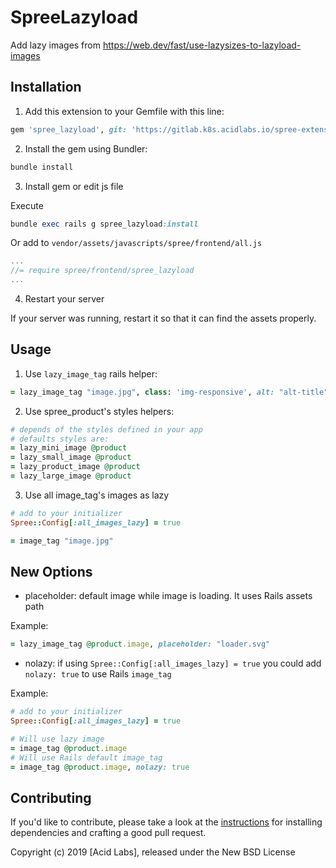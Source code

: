 SpreeLazyload
=============

Add lazy images from https://web.dev/fast/use-lazysizes-to-lazyload-images

## Installation

1. Add this extension to your Gemfile with this line:
  ```ruby
  gem 'spree_lazyload', git: 'https://gitlab.k8s.acidlabs.io/spree-extensions/spree_lazyload', branch: '3-0-stable'
  ```

2. Install the gem using Bundler:
  ```ruby
  bundle install
  ```

3. Install gem or edit js file

  Execute

  ```ruby
  bundle exec rails g spree_lazyload:install
  ```

  Or add to `vendor/assets/javascripts/spree/frontend/all.js`

  ```js
  ...
  //= require spree/frontend/spree_lazyload
  ...
  ```

4. Restart your server

  If your server was running, restart it so that it can find the assets properly.

## Usage

1. Use `lazy_image_tag` rails helper:

  ```ruby
  = lazy_image_tag "image.jpg", class: 'img-responsive', alt: "alt-title", placeholder: "placeholder.svg"
  ```

2. Use spree_product's styles helpers:

  ```ruby
  # depends of the styles defined in your app
  # defaults styles are:
  = lazy_mini_image @product
  = lazy_small_image @product
  = lazy_product_image @product
  = lazy_large_image @product
  ```

3. Use all image_tag's images as lazy

  ```ruby
  # add to your initializer
  Spree::Config[:all_images_lazy] = true

  = image_tag "image.jpg"
  ```

## New Options

- placeholder: default image while image is loading. It uses Rails assets path

Example:

  ```ruby
  = lazy_image_tag @product.image, placeholder: "loader.svg"
  ```

- nolazy: if using `Spree::Config[:all_images_lazy] = true` you could add `nolazy: true` to use Rails `image_tag`

Example:

  ```ruby
  # add to your initializer
  Spree::Config[:all_images_lazy] = true

  # Will use lazy image
  = image_tag @product.image
  # Will use Rails default image_tag
  = image_tag @product.image, nolazy: true
  ```

## Contributing

If you'd like to contribute, please take a look at the
[instructions](CONTRIBUTING.md) for installing dependencies and crafting a good
pull request.

Copyright (c) 2019 [Acid Labs], released under the New BSD License
